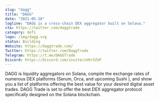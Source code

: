 ```yaml
---
slug: "dagg"
title: "DAGG"
date: "2021-05-28"
logline: "DAGG is a cross-chain DEX aggregator built on Solana."
cta: https://twitter.com/daggtrade
category: defi
logo: /img/dagg.svg
status: Building
Website: https://daggtrade.com/
Twitter: https://twitter.com/DaggTrade
Telegram: https://t.me/DAGGTrade
Discord: https://discord.com/invite/vV6rVZVF
---
```


DAGG is liquidity aggregators on Solana, compile the exchange rates of numerous DEX platforms (Serum, Orca, and upcoming Sushi ), and show you a list of platforms offering the best value for your desired digital asset trades. DAGG Trade is set to offer the best DEX aggregator protocol specifically designed on the Solana blockchain.
